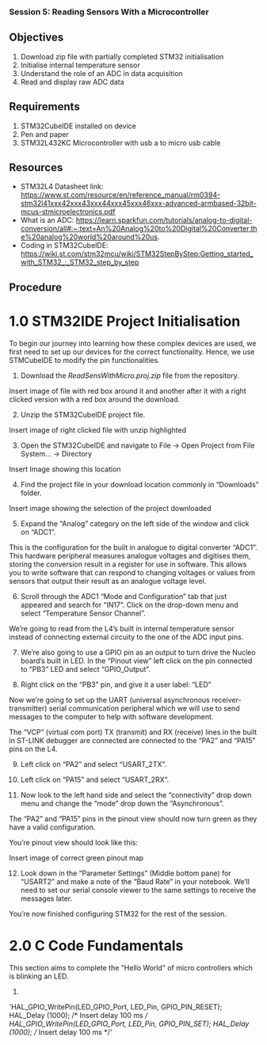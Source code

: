 ### Session 5: Reading Sensors With a Microcontroller

## Objectives
1. Download zip file with partially completed STM32 initialisation
2. Initialise internal temperature sensor
3. Understand the role of an ADC in data acquisition 
4. Read and display raw ADC data

## Requirements
1. STM32CubeIDE installed on device
2. Pen and paper
3. STM32L432KC Microcontroller with usb a to micro usb cable

## Resources
- STM32L4 Datasheet link: https://www.st.com/resource/en/reference_manual/rm0394-stm32l41xxx42xxx43xxx44xxx45xxx46xxx-advanced-armbased-32bit-mcus-stmicroelectronics.pdf
- What is an ADC: https://learn.sparkfun.com/tutorials/analog-to-digital-conversion/all#:~:text=An%20Analog%20to%20Digital%20Converter,the%20analog%20world%20around%20us.
- Coding in STM32CubeIDE: https://wiki.st.com/stm32mcu/wiki/STM32StepByStep:Getting_started_with_STM32_:_STM32_step_by_step

## Procedure
# 1.0 STM32IDE Project Initialisation
To begin our journey into learning how these complex devices are used, we first need to set up our devices for the correct functionality. Hence, we use STMCubeIDE to modify the pin functionalities.

1.	Download the *ReadSensWithMicro.proj.zip* file from the repository.

Insert image of file with red box around it and another after it with a right clicked version with a red box around the download.

2.	Unzip the STM32CubeIDE project file.

Insert image of right clicked file with unzip highlighted

3.	Open the STM32CubeIDE and navigate to File -> Open Project from File System… -> Directory

Insert Image showing this location

4.	Find the project file in your download location commonly in “Downloads” folder.

Insert image showing the selection of the project downloaded

5.	Expand the “Analog” category on the left side of the window and click on “ADC1”.

This is the configuration for the built in analogue to digital converter “ADC1”. This hardware peripheral measures analogue voltages and digitises them, storing the conversion result in a register for use in software. This allows you to write software that can respond to changing voltages or values from sensors that output their result as an analogue voltage level.

6.	Scroll through the ADC1 “Mode and Configuration” tab that just appeared and search for “IN17”. Click on the drop-down menu and select “Temperature Sensor Channel”.

We’re going to read from the L4’s built in internal temperature sensor instead of connecting external circuity to the one of the ADC input pins.

7.	We’re also going to use a GPIO pin as an output to turn drive the Nucleo board’s built in LED. In the “Pinout view” left click on the pin connected to “PB3” LED and select “GPIO_Output”.

8.	 Right click on the “PB3” pin, and give it a user label: “LED”

Now we’re going to set up the UART (universal asynchronous receiver-transmitter) serial communication peripheral which we will use to send messages to the computer to help with software development. 

The “VCP” (virtual com port) TX (transmit) and RX (receive) lines in the built in ST-LINK debugger are connected are connected to the “PA2” and “PA15” pins on the L4.

9.	Left click on “PA2” and select “USART_2TX”. 

10.	Left click on “PA15” and select “USART_2RX”.

11.	Now look to the left hand side and select the “connectivity” drop down menu and change the “mode” drop down the “Asynchronous”.

The “PA2” and “PA15” pins in the pinout view should now turn green as they have a valid configuration. 

You’re pinout view should look like this:

Insert image of correct green pinout map

12.	Look down in the “Parameter Settings” (Middle bottom pane) for “USART2” and make a note of the “Baud Rate” in your notebook. We’ll need to set our serial console viewer to the same settings to receive the messages later. 

You’re now finished configuring STM32 for the rest of the session.

# 2.0 C Code Fundamentals

This section aims to complete the "Hello World" of micro controllers which is blinking an LED. 

1. 

'HAL_GPIO_WritePin(LED_GPIO_Port, LED_Pin, GPIO_PIN_RESET);
HAL_Delay (1000);   /* Insert delay 100 ms */
HAL_GPIO_WritePin(LED_GPIO_Port, LED_Pin, GPIO_PIN_SET);
HAL_Delay (1000);   /* Insert delay 100 ms */'

